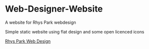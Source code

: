 Web-Designer-Website
====================

A website for Rhys Park webdesign

Simple static website using flat design and some open licenced icons

<a href="http://www.rhyspark.co.uk">Rhys Park Web Design </a>
